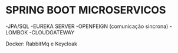 # SPRING BOOT MICROSERVICOS

-JPA/SQL
-EUREKA SERVER
-OPENFEIGN (comunicação sincrona)
-LOMBOK
-CLOUDGATEWAY

Docker: RabbitMq e Keycloak